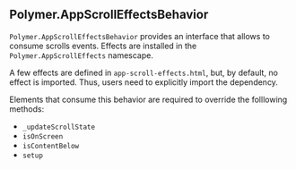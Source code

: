 ## Polymer.AppScrollEffectsBehavior

`Polymer.AppScrollEffectsBehavior` provides an interface that allows to consume scrolls events.
Effects are installed in the `Polymer.AppScrollEffects` namescape.

A few effects are defined in `app-scroll-effects.html`, but, by default, no effect is imported. 
Thus, users need to explicitly import the dependency.

Elements that consume this behavior are required to override the folllowing methods:

* `_updateScrollState`
* `isOnScreen`
* `isContentBelow`
* `setup`